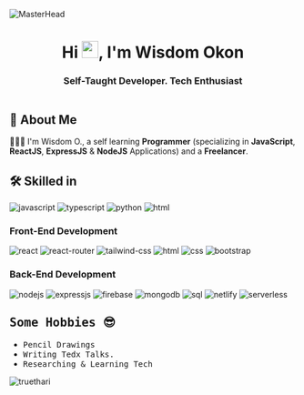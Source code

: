 ![MasterHead](https://user-images.githubusercontent.com/74038190/225813708-98b745f2-7d22-48cf-9150-083f1b00d6c9.gif)

<h1 align="center">Hi <img src="https://media.giphy.com/media/hvRJCLFzcasrR4ia7z/giphy.gif" width="29px" height="30px" />, I'm Wisdom Okon</h1>
<h3 align="center">Self-Taught Developer. Tech Enthusiast</h3>

<a href="https://github.com/manzub"><img src="https://komarev.com/ghpvc/?username=manzub&style=flat-square&color=blue" alt=""/></a>

## 🚀 About Me

🤷🏻‍♂️ I'm Wisdom O., a self learning **Programmer** (specializing in **JavaScript**, **ReactJS**, **ExpressJS** & **NodeJS** Applications) and a **Freelancer**.

## 🛠️ Skilled in

![javascript](https://img.shields.io/badge/JavaScript-323330?style=for-the-badge&logo=javascript&logoColor=F7DF1E)
![typescript](https://img.shields.io/badge/TypeScript-323330?style=for-the-badge&logo=typescript&logoColor=61DAFB)
![python](https://img.shields.io/badge/Python-323330?style=for-the-badge&logo=python&logoColor=F7DF1E)
![html](https://img.shields.io/badge/HTML-323330?style=for-the-badge&logo=HTML5&logoColor=E34F26)

### Front-End Development

![react](https://img.shields.io/badge/React_Js-339933?style=for-the-badge&logo=react&logoColor=61DAFB)
![react-router](https://img.shields.io/badge/React_Router-CA4245?style=for-the-badge&logo=react-router&logoColor=white)
![tailwind-css](https://img.shields.io/badge/Tailwind_CSS-0081CB?style=for-the-badge&logo=tailwindcss&logoColor=white)
![html](https://img.shields.io/badge/HTML5-E34F26?style=for-the-badge&logo=html5&logoColor=white)
![css](https://img.shields.io/badge/CSS3-1572B6?style=for-the-badge&logo=css3&logoColor=white)
![bootstrap](https://img.shields.io/badge/Bootstrap-563D7C?style=for-the-badge&logo=bootstrap&logoColor=white)

### Back-End Development

![nodejs](https://img.shields.io/badge/Node_Js-339933?style=for-the-badge&logo=nodedotjs&logoColor=white)
![expressjs](https://img.shields.io/badge/Express_Js-CA4245?style=for-the-badge&logo=express&logoColor=white)
![firebase](https://img.shields.io/badge/Firebase-ffaa00?style=for-the-badge&logo=Firebase&logoColor=white)
![mongodb](https://img.shields.io/badge/Mongodb-47A248?style=for-the-badge&logo=mongodb&logoColor=white)
![sql](https://img.shields.io/badge/MySql-205375?style=for-the-badge&logo=mysql&logoColor=white)
![netlify](https://img.shields.io/badge/Netlify-00C7B7?style=for-the-badge&logo=netlify&logoColor=white)
![serverless](https://img.shields.io/badge/Serverless-FD5750?style=for-the-badge&logo=serverless&logoColor=white)

### <h2 style="font-family: monospace">Some Hobbies 😎</h2>
- <span style="font-family: monospace">Pencil Drawings</span>
- <span style="font-family: monospace">Writing Tedx Talks.</span>
- <span style="font-family: monospace">Researching & Learning Tech</span>

<img src="https://github-readme-stats.vercel.app/api/top-langs?username=manzub&show_icons=true&theme=highcontrast&locale=en&layout=compact" alt="truethari" />
